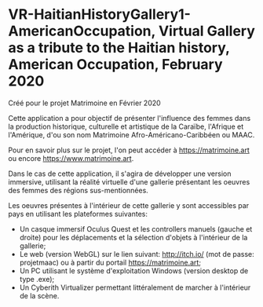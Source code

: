 # VR-HaitianHistoryGallery1-AmericanOccupation, Virtual Gallery as a tribute to the Haitian history, American Occupation, February 2020

Créé pour le projet Matrimoine en Février 2020

Cette application a pour objectif de présenter l'influence des femmes dans la production historique, culturelle et artistique de la Caraïbe, l'Afrique et l'Amérique, d'ou son nom Matrimoine Afro-Américano-Caribbéen ou MAAC.

Pour en savoir plus sur le projet, l'on peut accéder à https://matrimoine.art ou encore https://www.matrimoine.art.

Dans le cas de cette application, il s'agira de développer une version immersive, utilisant la réalité virtuelle d'une gallerie présentant les oeuvres des femmes des régions sus-mentionnées.

Les oeuvres présentes à l'intérieur de cette gallerie y sont accessibles par pays en utilisant les plateformes suivantes:
- Un casque immersif Oculus Quest et les controllers manuels (gauche et droite) pour les déplacements et la sélection d'objets à l'intérieur de la gallerie;
- Le web (version WebGL) sur le lien suivant: http://itch.io/  (mot de passe: projetmaac) ou à partir du portail https://matrimoine.art;
- Un PC utilisant le système d'exploitation Windows (version desktop de type .exe);
- Un Cyberith Virtualizer permettant littéralement de marcher à l'intérieur de la scène.